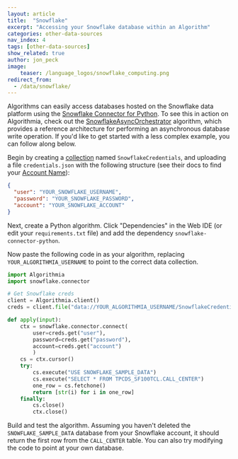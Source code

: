 ```yaml
---
layout: article
title:  "Snowflake"
excerpt: "Accessing your Snowflake database within an Algorithm"
categories: other-data-sources
nav_index: 4
tags: [other-data-sources]
show_related: true
author: jon_peck
image:
    teaser: /language_logos/snowflake_computing.png 
redirect_from:
  - /data/snowflake/
---
```


Algorithms can easily access databases hosted on the Snowflake data platform using the [Snowflake Connector for Python](https://pypi.org/project/snowflake-connector-python/). To see this in action on Algorithmia, check out the [SnowflakeAsyncOrchestrator]({{site.url}}/algorithms/algorithmiahq/SnowflakeAsyncOrchestrator) algorithm, which provides a reference architecture for performing an asynchronous database write operation. If you'd like to get started with a less complex example, you can follow along below.

Begin by creating a [collection]({{site.url}}/data/hosted) named `SnowflakeCredentials`, and uploading a file `credentials.json` with the following structure (see their docs to find your [Account Name](https://docs.snowflake.net/manuals/user-guide/connecting.html)):

```json
{
  "user": "YOUR_SNOWFLAKE_USERNAME",
  "password": "YOUR_SNOWFLAKE_PASSWORD",
  "account": "YOUR_SNOWFLAKE_ACCOUNT"
}
```

Next, create a Python algorithm. Click "Dependencies" in the Web IDE (or edit your `requirements.txt` file) and add the dependency `snowflake-connector-python`.

Now paste the following code in as your algorithm, replacing `YOUR_ALGORITHMIA_USERNAME` to point to the correct data collection.

```python
import Algorithmia
import snowflake.connector

# Get Snowflake creds
client = Algorithmia.client()
creds = client.file("data://YOUR_ALGORITHMIA_USERNAME/SnowflakeCredentials/credentials.json").getJson()

def apply(input):
    ctx = snowflake.connector.connect(
        user=creds.get("user"),
        password=creds.get("password"),
        account=creds.get("account")
        )
    cs = ctx.cursor()
    try:
        cs.execute("USE SNOWFLAKE_SAMPLE_DATA")
        cs.execute("SELECT * FROM TPCDS_SF100TCL.CALL_CENTER")
        one_row = cs.fetchone()
        return [str(i) for i in one_row]
    finally:
        cs.close()
        ctx.close()
```

Build and test the algorithm. Assuming you haven't deleted the `SNOWFLAKE_SAMPLE_DATA` database from your Snowflake account, it should return the first row from the `CALL_CENTER` table. You can also try modifying the code to point at your own database.

